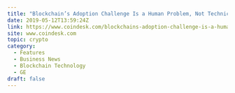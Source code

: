 ```yaml
---
title: "Blockchain’s Adoption Challenge Is a Human Problem, Not Technical"
date: 2019-05-12T13:59:24Z
link: https://www.coindesk.com/blockchains-adoption-challenge-is-a-human-problem-not-technical?utm_medium=RSS&utm_source=hune
site: www.coindesk.com
topic: crypto
category:
  - Features
  - Business News
  - Blockchain Technology
  - GE
draft: false
---
```

